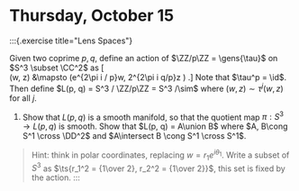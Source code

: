 # Thursday, October 15

:::{.exercise title="Lens Spaces"}

Given two coprime $p, q$, define an action of $\ZZ/p\ZZ = \gens{\tau}$ on $S^3 \subset \CC^2$ as 
\[  
(w, z) &\mapsto (e^{2\pi i / p}w, 2^{2\pi i q/p}z )
.\]
Note that $\tau^p = \id$.
Then define $L(p, q) = S^3 / \ZZ/p\ZZ = S^3 /\sim$ where $(w, z) \sim \tau^j(w, z)$ for all $j$.

1. Show that $L(p, q)$ is a smooth manifold, so that the quotient map $\pi: S^3 \to L(p, q)$ is smooth.
  Show that $L(p, q) = A\union B$ where $A, B\cong S^1 \cross \DD^2$ and $A\intersect B \cong S^1 \cross S^1$.

> Hint: think in polar coordinates, replacing $w = r_1 e^{i\theta_1}$.
  Write a subset of $S^3$ as $\ts{r_1^2 = {1\over 2}, r_2^2 = {1\over 2}}$, this set is fixed by the action.
:::
